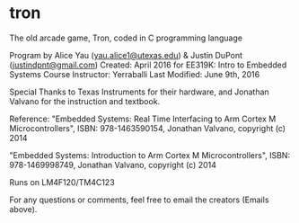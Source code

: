# tron
The old arcade game, Tron, coded in C programming language

Program by  Alice Yau (yau.alice1@utexas.edu) & Justin DuPont (justindpnt@gmail.com)
Created: April 2016 for EE319K: Intro to Embedded Systems
Course Instructor: Yerraballi
Last Modified: June 9th, 2016

Special Thanks to Texas Instruments for their hardware, and Jonathan Valvano for the instruction and textbook.

Reference: 
"Embedded Systems: Real Time Interfacing to Arm Cortex M Microcontrollers",
   ISBN: 978-1463590154, Jonathan Valvano, copyright (c) 2014

   "Embedded Systems: Introduction to Arm Cortex M Microcontrollers",
   ISBN: 978-1469998749, Jonathan Valvano, copyright (c) 2014
	 
Runs on LM4F120/TM4C123

For any questions or comments, feel free to email the creators (Emails above).


